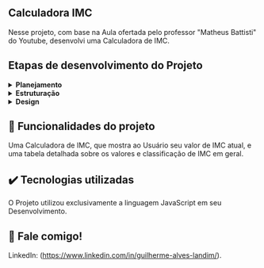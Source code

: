 ## Calculadora IMC

Nesse projeto, com base na Aula ofertada pelo professor "Matheus Battisti" do Youtube, desenvolvi uma Calculadora de IMC.

## Etapas de desenvolvimento do Projeto

<details>
 <summary><b>Planejamento</b></summary>
   Inicialmente, meu foco foi em estruturar o layout, e posicionar os componentes utilizando conceitos do Flex Box posteriormente com CSS. Após as etapas de estruturação da página, posicionamento e estilização, foquei em tornar a Calculadora funcional.
</details>

<details>
  <summary><b>Estruturação</b></summary>
    A estruturação do Projeto foi feito no VSCode, com as páginas HTML, e o posicionamento dos componentes/"boxex" com CSS.   
</details>

<details>
  <summary><b>Design</b></summary>
    Após a estruturação, finalizei a Calculadora, adicionando Cores e estilizando Textos e Bordas.
</details>

## 🔨 Funcionalidades do projeto

Uma Calculadora de IMC, que mostra ao Usuário seu valor de IMC atual, e uma tabela detalhada sobre os valores e classificação de IMC em geral.

## ✔️ Tecnologias utilizadas

O Projeto utilizou exclusivamente a linguagem JavaScript em seu Desenvolvimento.

## 💭 Fale comigo!

LinkedIn: (https://www.linkedin.com/in/guilherme-alves-landim/).
